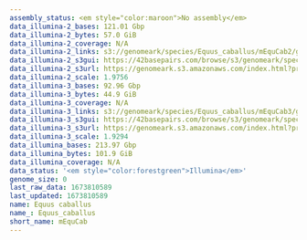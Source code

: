 ```yaml
---
assembly_status: <em style="color:maroon">No assembly</em>
data_illumina-2_bases: 121.01 Gbp
data_illumina-2_bytes: 57.0 GiB
data_illumina-2_coverage: N/A
data_illumina-2_links: s3://genomeark/species/Equus_caballus/mEquCab2/genomic_data/illumina/<br>
data_illumina-2_s3gui: https://42basepairs.com/browse/s3/genomeark/species/Equus_caballus/mEquCab2/genomic_data/illumina/
data_illumina-2_s3url: https://genomeark.s3.amazonaws.com/index.html?prefix=species/Equus_caballus/mEquCab2/genomic_data/illumina/
data_illumina-2_scale: 1.9756
data_illumina-3_bases: 92.96 Gbp
data_illumina-3_bytes: 44.9 GiB
data_illumina-3_coverage: N/A
data_illumina-3_links: s3://genomeark/species/Equus_caballus/mEquCab3/genomic_data/illumina/<br>
data_illumina-3_s3gui: https://42basepairs.com/browse/s3/genomeark/species/Equus_caballus/mEquCab3/genomic_data/illumina/
data_illumina-3_s3url: https://genomeark.s3.amazonaws.com/index.html?prefix=species/Equus_caballus/mEquCab3/genomic_data/illumina/
data_illumina-3_scale: 1.9294
data_illumina_bases: 213.97 Gbp
data_illumina_bytes: 101.9 GiB
data_illumina_coverage: N/A
data_status: '<em style="color:forestgreen">Illumina</em>'
genome_size: 0
last_raw_data: 1673810589
last_updated: 1673810589
name: Equus caballus
name_: Equus_caballus
short_name: mEquCab
---
```

